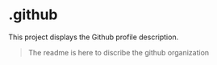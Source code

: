 # .github
This project displays the Github profile description. 
> The readme is here to discribe the github organization 
